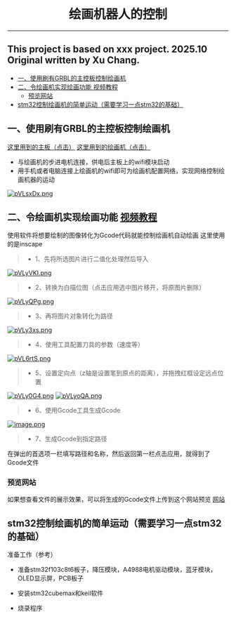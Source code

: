 <h1 style="text-align:center; font-family:Times New Roman; color:balck;">
  绘画机器人的控制<span style="font-family:SimSun;"></span>
</h1>

---
This project is based on xxx project. 
2025.10 Original written by Xu Chang. 
---

- [一、使用刷有GRBL的主控板控制绘画机](#一使用刷有grbl的主控板控制绘画机)
- [二、令绘画机实现绘画功能 视频教程](#二令绘画机实现绘画功能-视频教程)
  - [预览网站](#预览网站)
- [stm32控制绘画机的简单运动（需要学习一点stm32的基础）](#stm32控制绘画机的简单运动需要学习一点stm32的基础)
 



##  一、使用刷有GRBL的主控板控制绘画机
  [这里用到的主板（点击）](https://item.taobao.com/item.htm?abbucket=2&id=753430651908&mi_id=00002i3sosQcbKISXqzQVDgfO1JRoMr3p2XzNHvJcPj4RIw&ns=1&priceTId=2150472917608573690802435e11bd&skuId=5467926203629&spm=a21n57.sem.item.5.51193903NtvlWL&utparam=%7B%22aplus_abtest%22%3A%22296aff1721c22e033894fbb45138b0c3%22%7D&xxc=taobaoSearch)
   [这里用到的绘画机（点击）](https://www.bilibili.com/video/BV1gw411h7PQ?spm_id_from=333.788.videopod.episodes&vd_source=a5f38014ef46f3bb620874341e8af6d6&p=2)


 - 与绘画机的步进电机连接，供电后主板上的wifi模块启动
 - 用手机或者电脑连接上绘画机的wifi即可为绘画机配置网络，实现网络控制绘画机器的运动
  
 [![pVLsxDx.png](https://s21.ax1x.com/2025/10/19/pVLsxDx.png)](https://imgchr.com/i/pVLsxDx)
 
## 二、令绘画机实现绘画功能 [视频教程](https://www.bilibili.com/video/BV1ka4y1w7Wv/?spm_id_from=333.337.search-card.all.click&vd_source=a5f38014ef46f3bb620874341e8af6d6)
使用软件将想要绘制的图像转化为Gcode代码就能控制绘画机自动绘画
这里使用的是inscape

 >- 1、先将所选图片进行二值化处理然后导入

[![pVLyVKI.png](https://s21.ax1x.com/2025/10/19/pVLyVKI.png)](https://imgchr.com/i/pVLyVKI)
 
 >- 2、转换为白描位图（点击应用选中图片移开，将原图片删除）

  [![pVLyQPg.png](https://s21.ax1x.com/2025/10/19/pVLyQPg.png)](https://imgchr.com/i/pVLyQPg)
  
 >- 3、再将图片对象转化为路径

  [![pVLy3xs.png](https://s21.ax1x.com/2025/10/19/pVLy3xs.png)](https://imgchr.com/i/pVLy3xs)

 >- 4、使用工具配置刀具的参数（速度等）

 [![pVL6rtS.png](https://s21.ax1x.com/2025/10/19/pVL6rtS.png)](https://imgchr.com/i/pVL6rtS)

 >- 5、设置定向点（z轴是设置笔到原点的距离），并拖拽红框设定远点位置

 [![pVLy0G4.png](https://s21.ax1x.com/2025/10/19/pVLy0G4.png)](https://imgchr.com/i/pVLy0G4)
 [![pVLyoQA.png](https://s21.ax1x.com/2025/10/19/pVLyoQA.png)](https://imgchr.com/i/pVLyoQA)

 >- 6、使用Gcode工具生成Gcode

 [![image.png](https://pic1.imgdb.cn/item/68f4ab913203f7be007dfa47.png)](https://pic1.imgdb.cn/item/68f4ab913203f7be007dfa47.png)

 >- 7、生成Gcode到指定路径

在弹出的首选项一栏填写路径和名称，然后返回第一栏点击应用，就得到了Gcode文件



### 预览网站
如果想查看文件的展示效果，可以将生成的Gcode文件上传到这个网站预览
 [网站](https://ncviewer.com/)



## stm32控制绘画机的简单运动（需要学习一点stm32的基础）


 准备工作（参考）
- 准备stm32f103c8t6板子，降压模块，A4988电机驱动模块，蓝牙模块，OLED显示屏，PCB板子
  
- 安装stm32cubemax和keil软件
- 烧录程序






